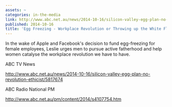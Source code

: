 ```yaml
---
assets: ~
categories: in-the-media
link: http://www.abc.net.au/news/2014-10-16/silicon-valley-egg-plan-no-revolution-ethicist/5817674
published: 2014-10-16
title: 'Egg Freezing - Workplace Revolution or Throwing up the White Flag? '
---
```

In the wake of Apple and Facebook's decision to fund egg-freezing for female employees, Leslie urges men to pursue active fatherhood and help women catalyse the workplace revolution we have to have. 

ABC TV News 

http://www.abc.net.au/news/2014-10-16/silicon-valley-egg-plan-no-revolution-ethicist/5817674

ABC Radio National PM

http://www.abc.net.au/pm/content/2014/s4107754.htm